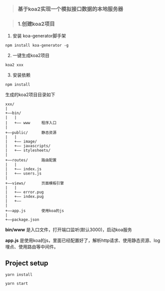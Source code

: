 > ### 基于koa2实现一个模拟接口数据的本地服务器

> ### 1.创建koa2项目

1. 安装 koa-generator脚手架

`npm install koa-generator -g`

2. 一键生成koa2项目

`koa2 xxx` 

3. 安装依赖

`npm install`

生成的koa2项目目录如下

```
xxx/
|
+——bin/
|   |
|   +—— www     程序入口
|
+——public/      静态资源
|   |
|   +—— image/   
|   +—— javascripts/
|   +—— stylesheets/
|
+——routes/      路由配置
|   |
|   +—— index.js
|   +—— users.js
|
+——views/       页面模板引擎
|   |
|   +—— error.pug
|   +—— index.pug
|   +—— 
|
+——app.js       使用koa的js
|
+——package.json
```
**bin/www** 是入口文件，打开端口监听(默认3000)，启动koa服务

**app.js** 是使用koa的js，里面已经配置好了，解析http请求、使用静态资源、log埋点、使用路由等中间件。

## Project setup
```
yarn install

yarn start
```
